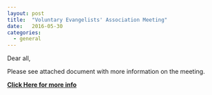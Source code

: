 ```yaml
---
layout: post
title:  "Voluntary Evangelists' Association Meeting"
date:   2016-05-30
categories: 
  - general
---
```


Dear all,

Please see attached document with more information on the meeting.

[**Click Here for more info**](http://ebenezermarthomachurch.org/assets/VoluntaryEA_Meeting.png)